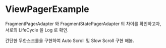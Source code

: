 # ViewPagerExample

FragmentPagerAdapter 와 FragmentStatePagerAdapter 의 차이를 확인하고자, 서로의 LifeCycle 을 Log 로 확인.

간단한 무한스크롤을 구현하여 Auto Scroll 및 Slow Scroll 구현 해봄.


